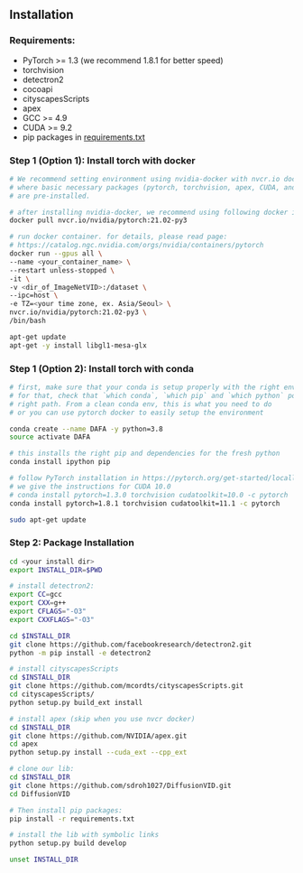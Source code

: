 ## Installation

### Requirements:
- PyTorch >= 1.3 (we recommend 1.8.1 for better speed)
- torchvision
- detectron2
- cocoapi
- cityscapesScripts
- apex
- GCC >= 4.9
- CUDA >= 9.2
- pip packages in [requirements.txt](requirements.txt)

### Step 1 (Option 1): Install torch with docker
```bash
# We recommend setting environment using nvidia-docker with nvcr.io docker image,
# where basic necessary packages (pytorch, torchvision, apex, CUDA, and others)
# are pre-installed.

# after installing nvidia-docker, we recommend using following docker image:
docker pull nvcr.io/nvidia/pytorch:21.02-py3

# run docker container. for details, please read page:
# https://catalog.ngc.nvidia.com/orgs/nvidia/containers/pytorch
docker run --gpus all \
--name <your_container_name> \
--restart unless-stopped \
-it \
-v <dir_of_ImageNetVID>:/dataset \
--ipc=host \
-e TZ=<your time zone, ex. Asia/Seoul> \
nvcr.io/nvidia/pytorch:21.02-py3 \
/bin/bash

apt-get update
apt-get -y install libgl1-mesa-glx
```


### Step 1 (Option 2): Install torch with conda
```bash
# first, make sure that your conda is setup properly with the right environment
# for that, check that `which conda`, `which pip` and `which python` points to the
# right path. From a clean conda env, this is what you need to do
# or you can use pytorch docker to easily setup the environment

conda create --name DAFA -y python=3.8
source activate DAFA

# this installs the right pip and dependencies for the fresh python
conda install ipython pip

# follow PyTorch installation in https://pytorch.org/get-started/locally/
# we give the instructions for CUDA 10.0
# conda install pytorch=1.3.0 torchvision cudatoolkit=10.0 -c pytorch
conda install pytorch=1.8.1 torchvision cudatoolkit=11.1 -c pytorch

sudo apt-get update
```

### Step 2: Package Installation
```bash
cd <your install dir>
export INSTALL_DIR=$PWD

# install detectron2:
export CC=gcc
export CXX=g++
export CFLAGS="-O3"
export CXXFLAGS="-O3"

cd $INSTALL_DIR
git clone https://github.com/facebookresearch/detectron2.git
python -m pip install -e detectron2

# install cityscapesScripts
cd $INSTALL_DIR
git clone https://github.com/mcordts/cityscapesScripts.git
cd cityscapesScripts/
python setup.py build_ext install

# install apex (skip when you use nvcr docker)
cd $INSTALL_DIR
git clone https://github.com/NVIDIA/apex.git
cd apex
python setup.py install --cuda_ext --cpp_ext

# clone our lib:
cd $INSTALL_DIR
git clone https://github.com/sdroh1027/DiffusionVID.git
cd DiffusionVID

# Then install pip packages:
pip install -r requirements.txt

# install the lib with symbolic links
python setup.py build develop

unset INSTALL_DIR
```